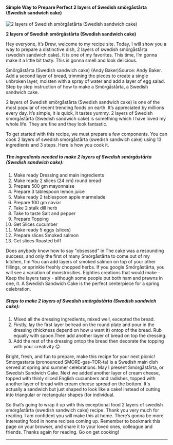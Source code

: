             

#### Simple Way to Prepare Perfect 2 layers of Swedish smörgåstårta (Swedish sandwich cake)

![2 layers of Swedish smörgåstårta (Swedish sandwich cake)](https://img-global.cpcdn.com/recipes/be3c072249ae3e53/751x532cq70/2-layers-of-swedish-smorgastarta-swedish-sandwich-cake-recipe-main-photo.jpg)

**2 layers of Swedish smörgåstårta (Swedish sandwich cake)**

Hey everyone, it’s Drew, welcome to my recipe site. Today, I will show you a way to prepare a distinctive dish, 2 layers of swedish smörgåstårta (swedish sandwich cake). It is one of my favorites. This time, I’m gonna make it a little bit tasty. This is gonna smell and look delicious.

Smörgåstårta (Swedish sandwich cake) (Andy Baker)Source: Andy Baker. Add a second layer of bread, trimming the pieces to create a single unbroken layer, moisten with a spray of water and add a layer of egg salad. Step by step instruction of how to make a Smörgåstårta, a Swedish sandwich cake.

2 layers of Swedish smörgåstårta (Swedish sandwich cake) is one of the most popular of recent trending foods on earth. It’s appreciated by millions every day. It’s simple, it is quick, it tastes yummy. 2 layers of Swedish smörgåstårta (Swedish sandwich cake) is something which I have loved my whole life. They are fine and they look fantastic.

To get started with this recipe, we must prepare a few components. You can cook 2 layers of swedish smörgåstårta (swedish sandwich cake) using 13 ingredients and 3 steps. Here is how you cook it.

##### The ingredients needed to make 2 layers of Swedish smörgåstårta (Swedish sandwich cake):

1.  Make ready Dressing and main ingredients
2.  Make ready 2 slices (24 cm) round bread
3.  Prepare 500 gm mayonnaise
4.  Prepare 3 tablespoon lemon juice
5.  Make ready 2 tablespoon apple marmelade
6.  Prepare 100 gm caviar
7.  Take 2 stalk dill herb
8.  Take to taste Salt and pepper
9.  Prepare Topping
10.  Get Slices cucumber
11.  Make ready 5 eggs (slices)
12.  Prepare slices Smoked salmon
13.  Get slices Roasted biff

Does anybody know how to say "obsessed" in The cake was a resounding success, and only the first of many Smörgåstårta to come out of my kitchen, I'm You can add layers of smoked salmon on top of your other fillings, or sprinkle freshly chopped herbs. If you google Smörgåstårta, you will see a variation of monstrosities. Eighties creations that would make - Keep the layers tasty - although some people put both ham and prawns in one, it. A Swedish Sandwich Cake is the perfect centerpiece for a spring celebration.

##### Steps to make 2 layers of Swedish smörgåstårta (Swedish sandwich cake):

1.  Mixed all the dressing ingredients, mixed well, excepted the bread.
2.  Firstly, lay the first layer belread on the round plate and pour in the dressing (thickness depend on how u want it) ontop of the bread. Rub equally with spoon.Then add another layer of bread on top the dressing.
3.  Add the rest of the dressing ontop the bread then decorate the topping with your creativity 😊

Bright, fresh, and fun to prepare, make this recipe for your next picnic! Smorgastarta (pronounced SMORE-gas-TOR-ta) is a Swedish main dish served at spring and summer celebrations. May I present Smörgåstårta, or Swedish Sandwich Cake. Next we added another layer of cream cheese, topped with thinly sliced English cucumbers and radishes, topped with another layer of bread with cream cheese spread on the bottom. It's actually a sandwich but just shaped to look like a cake! instead of cutting into triangular or rectangular shapes (for individual.

So that’s going to wrap it up with this exceptional food 2 layers of swedish smörgåstårta (swedish sandwich cake) recipe. Thank you very much for reading. I am confident you will make this at home. There’s gonna be more interesting food in home recipes coming up. Remember to bookmark this page on your browser, and share it to your loved ones, colleague and friends. Thanks again for reading. Go on get cooking!

* * *